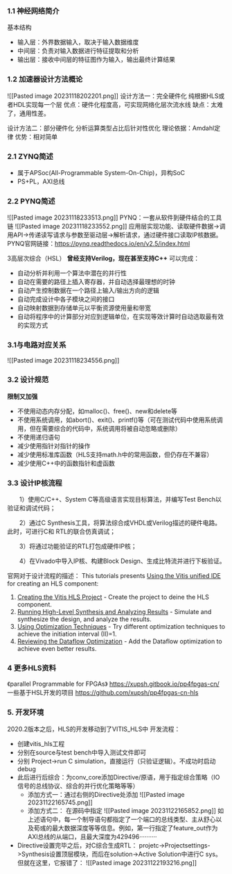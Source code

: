 
### 1.1 神经网络简介
基本结构
+ 输入层：外界数据输入，取决于输入数据维度
+ 中间层：负责对输入数据进行特征提取和分析
+ 输出层：接收中间层的特征图作为输入，输出最终计算结果
### 1.2 加速器设计方法概论
![[Pasted image 20231118202201.png]]
设计方法一：完全硬件化
纯根据HLS或者HDL实现每一个层
优点：硬件化程度高，可实现网络化层次流水线
缺点：太难了，通用性差。

设计方法二：部分硬件化
分析运算类型占比后针对性优化
理论依据：Amdahl定律
优势：相对简单

### 2.1 ZYNQ简述
+ 属于APSoc(All-Programmable System-On-Chip)，异构SoC
+ PS+PL，AXI总线
### 2.2 PYNQ简述
![[Pasted image 20231118233513.png]]
PYNQ：一套从软件到硬件结合的工具链
![[Pasted image 20231118233552.png]]
应用层实现功能、读取硬件数据->调用API->传递读写请求与参数至驱动层->解析请求，通过硬件接口读取IP核数据。
PYNQ官网链接：https://pynq.readthedocs.io/en/v2.5/index.html

3高层次综合（HSL）
**曾经支持Verilog，现在甚至支持C++**
可以完成：
- 自动分析并利用一个算法中潜在的并行性
- 自动在需要的路径上插入寄存器，并自动选择最理想的时钟
- 自动产生控制数据在一个路径上输入/输出方向的逻辑
- 自动完成设计中各子模块之间的接口
- 自动映射数据到存储单元以平衡资源使用量和带宽
- 自动将程序中的计算部分对应到逻辑单位，在实现等效计算时自动选取最有效的实现方式
### 3.1与电路对应关系
![[Pasted image 20231118234556.png]]

### 3.2 设计规范
**限制又加强**
- 不使用动态内存分配，如malloc()、free()、new和delete等
- 不使用系统调用，如abort()、exit()、printf()等（可在测试代码中使用系统调用，但在需要综合的代码中，系统调用将被自动忽略或删除）
- 不使用递归语句
- 减少使用指针对指针的操作
- 减少使用标准库函数（HLS支持math.h中的常用函数，但仍存在不兼容）  
- 减少使用C++中的函数指针和虚函数

### 3.3 设计IP核流程
  1）使用C/C++、System C等高级语言实现目标算法，并编写Test Bench以验证和调试代码；

  2）通过C Synthesis工具，将算法综合成VHDL或Verilog描述的硬件电路。此时，可进行C和 RTL的联合仿真调试；

  3）将通过功能验证的RTL打包成硬件IP核；

  4）在Vivado中导入IP核、构建Block Design、生成比特流并进行下板验证。

官网对于设计流程的描述：
This tutorials presents [Using the Vitis unified IDE](unified_ide_project.md) for creating an HLS component:

1. [Creating the Vitis HLS Project](unified_ide_project.md) - Create the project to deine the HLS component.
2. [Running High-Level Synthesis and Analyzing Results](unified-synth_and_analysis.md) - Simulate and synthesize the design, and analyze the results.
3. [Using Optimization Techniques](unified-optimization_techniques.md) - Try different optimization techniques to achieve the initiation interval (II)=1.
4. [Reviewing the Dataflow Optimization](dataflow_design.md) - Add the Dataflow optimization to achieve even better results.

### 4 更多HLS资料
《parallel Programmable for FPGAs》
https://xupsh.gitbook.io/pp4fpgas-cn/
一些基于HSL开发的项目
https://github.com/xupsh/pp4fpgas-cn-hls



### 5. 开发环境
2020.2版本之后，HLS的开发移动到了VITIS_HLS中
开发流程：
+ 创建vitis_hls工程
+ 分别在source与test bench中导入测试文件即可
+ 分别 Project->run C simulation，直接运行（只验证逻辑）。不成功时启动debug
+ 此后进行后综合：为conv_core添加Directive/原语，用于指定综合策略（IO信号的总线协议、综合的并行优化策略等等）
	+ 添加方式一：通过右侧的Directive处添加
		![[Pasted image 20231122165745.png]]
	+ 添加方式二：
		在源码中指定
		![[Pasted image 20231122165852.png]]
		如上述语句中，每一个制导语句都指定了一个端口的总线类型、主从舒心以及荀彧的最大数据深度等等信息。例如，第一行指定了feature_out作为AXI总线的从端口，且最大深度为429496··········
+ Directive设置完毕之后，对C综合生成RTL：
	projetc->Projectsettings->Synthesis设置顶层模块，而后在solution->Active Solution中进行C sys。但就在这里，它报错了：
	![[Pasted image 20231122193216.png]]
	
	
	


